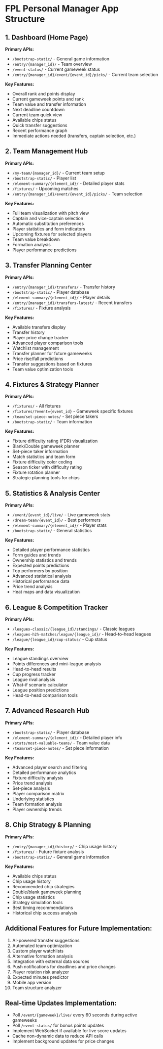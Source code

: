 # FPL Personal Manager App Structure

## 1. Dashboard (Home Page)
**Primary APIs:**
- `/bootstrap-static/` - General game information
- `/entry/{manager_id}/` - Team overview
- `/event-status/` - Current gameweek status
- `/entry/{manager_id}/event/{event_id}/picks/` - Current team selection

**Key Features:**
- Overall rank and points display
- Current gameweek points and rank
- Team value and transfer information
- Next deadline countdown
- Current team quick view
- Available chips status
- Quick transfer suggestions
- Recent performance graph
- Immediate actions needed (transfers, captain selection, etc.)

## 2. Team Management Hub
**Primary APIs:**
- `/my-team/{manager_id}/` - Current team setup
- `/bootstrap-static/` - Player list
- `/element-summary/{element_id}/` - Detailed player stats
- `/fixtures/` - Upcoming matches
- `/entry/{manager_id}/event/{event_id}/picks/` - Team selection

**Key Features:**
- Full team visualization with pitch view
- Captain and vice-captain selection
- Automatic substitution preferences
- Player statistics and form indicators
- Upcoming fixtures for selected players
- Team value breakdown
- Formation analysis
- Player performance predictions

## 3. Transfer Planning Center
**Primary APIs:**
- `/entry/{manager_id}/transfers/` - Transfer history
- `/bootstrap-static/` - Player database
- `/element-summary/{element_id}/` - Player details
- `/entry/{manager_id}/transfers-latest/` - Recent transfers
- `/fixtures/` - Fixture analysis

**Key Features:**
- Available transfers display
- Transfer history
- Player price change tracker
- Advanced player comparison tools
- Watchlist management
- Transfer planner for future gameweeks
- Price rise/fall predictions
- Transfer suggestions based on fixtures
- Team value optimization tools

## 4. Fixtures & Strategy Planner
**Primary APIs:**
- `/fixtures/` - All fixtures
- `/fixtures/?event={event_id}` - Gameweek specific fixtures
- `/team/set-piece-notes/` - Set piece takers
- `/bootstrap-static/` - Team information

**Key Features:**
- Fixture difficulty rating (FDR) visualization
- Blank/Double gameweek planner
- Set-piece taker information
- Match statistics and team form
- Fixture difficulty color coding
- Season ticker with difficulty rating
- Fixture rotation planner
- Strategic planning tools for chips

## 5. Statistics & Analysis Center
**Primary APIs:**
- `/event/{event_id}/live/` - Live gameweek stats
- `/dream-team/{event_id}/` - Best performers
- `/element-summary/{element_id}/` - Player stats
- `/bootstrap-static/` - General statistics

**Key Features:**
- Detailed player performance statistics
- Form guides and trends
- Ownership statistics and trends
- Expected points predictions
- Top performers by position
- Advanced statistical analysis
- Historical performance data
- Price trend analysis
- Heat maps and data visualization

## 6. League & Competition Tracker
**Primary APIs:**
- `/leagues-classic/{league_id}/standings/` - Classic leagues
- `/leagues-h2h-matches/league/{league_id}/` - Head-to-head leagues
- `/league/{league_id}/cup-status/` - Cup status

**Key Features:**
- League standings overview
- Points differences and mini-league analysis
- Head-to-head results
- Cup progress tracker
- League rival analysis
- What-if scenario calculator
- League position predictions
- Head-to-head comparison tools

## 7. Advanced Research Hub
**Primary APIs:**
- `/bootstrap-static/` - Player database
- `/element-summary/{element_id}/` - Detailed player info
- `/stats/most-valuable-teams/` - Team value data
- `/team/set-piece-notes/` - Set piece information

**Key Features:**
- Advanced player search and filtering
- Detailed performance analytics
- Fixture difficulty analysis
- Price trend analysis
- Set-piece analysis
- Player comparison matrix
- Underlying statistics
- Team formation analysis
- Player ownership trends

## 8. Chip Strategy & Planning
**Primary APIs:**
- `/entry/{manager_id}/history/` - Chip usage history
- `/fixtures/` - Future fixture analysis
- `/bootstrap-static/` - General game information

**Key Features:**
- Available chips status
- Chip usage history
- Recommended chip strategies
- Double/blank gameweek planning
- Chip usage statistics
- Strategy simulation tools
- Best timing recommendations
- Historical chip success analysis

## Additional Features for Future Implementation:
1. AI-powered transfer suggestions
2. Automated team optimization
3. Custom player watchlists
4. Alternative formation analysis
5. Integration with external data sources
6. Push notifications for deadlines and price changes
7. Player rotation risk analyzer
8. Expected minutes predictor
9. Mobile app version
10. Team structure analyzer

## Real-time Updates Implementation:
- Poll `/event/{gameweek}/live/` every 60 seconds during active gameweeks
- Poll `/event-status/` for bonus points updates
- Implement WebSocket if available for live score updates
- Cache non-dynamic data to reduce API calls
- Implement background updates for price changes